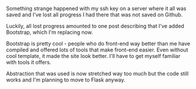 Something strange happened with my ssh key on a server where it all was saved and I've lost all progress I had there that was not saved on Github.

Luckily, all lost progress amounted to one post describing that I've added Bootstrap, which I'm replacing now.

Bootstrap is pretty cool - people who do front-end way better than me have compiled and offered lots of tools that make front-end easier. Even without cool template, it made the site look better. I'll have to get myself familiar with tools it offers.

Abstraction that was used is now stretched way too much but the code still works and I'm planning to move to Flask anyway.

